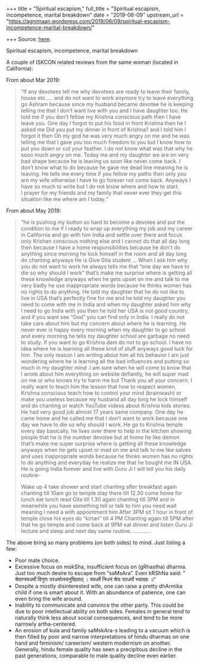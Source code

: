 +++
title = "Spiritual escapism,"
full_title = "Spiritual escapism, incompetence, marital breakdown"
date = "2019-06-09"
upstream_url = "https://agnimaan.wordpress.com/2019/06/09/spiritual-escapism-incompetence-marital-breakdown/"

+++
Source: [here](https://agnimaan.wordpress.com/2019/06/09/spiritual-escapism-incompetence-marital-breakdown/).

Spiritual escapism, incompetence, marital breakdown

A couple of ISKCON related reviews from the same woman (located in
California):

From about Mar 2019:

> “If any devotees tell me why devotees are ready to leave their family,
> house etc.…. and do not want to work anymore try to leave everything
> go Ashram because since my husband became devotee he is keeping
> telling me that I don’t want live with you and I have daughter too. He
> told me if you don’t fellow my Krishna conscious path then I have
> leave you. One day I forgot to put his food in front Krishna then he I
> asked me Did you put my dinner in front of Krishna? and I told him I
> forgot it then Oh my god he was very much angry on me and he was
> telling me that I gave you too much freedom to you but I know how to
> put you down or cut your feather. I do not know what was that why he
> sooo much angry on me. Today me and my daughter we are on very bad
> shape because he is leaving us soon like never come back. I don’t know
> what to do because he gave me dead line meaning he is leaving. He
> tells me every time if you fellow my paths then only you are my wife
> otherwise I have to go forever not come back. Anyways I have so much
> to write but I do not know where and how to start.  
> I prayer for my friends and my family that never ever they get this
> situation like me where am I today.“

From about May 2019:

> “he is pushing my button so hard to become a devotee and put the
> condition to me if I ready to wrap up everything my job and my career
> in California and go with him India and settle over there and focus
> only Krishan conscious nothing else and I cannot do that all day long
> then because I have a home responsibilities because he don’t do
> anything since morning he lock himself in the room and all day long do
> chanting anyways He is Give Gita student … When I ask him why you do
> not want to work he always tells me that “one day we have to die so
> why should I work” that’s make me surprise where is getting all these
> knowledge anyways when he gets upset on me and talk to me very badly
> he use inappropriate words because he thinks women has no rights to do
> anything. He told my daughter that he do not like to live in USA
> that’s perfectly fine for me and he told my daughter you need to come
> with me in India and when my daughter asked him why I need to go India
> with you then he told her USA is not good country, and if you want see
> “God” you can find only in India. I really do not take care about him
> but my concern about where he is learning. He never ever is happy
> every morning when my daughter to go school and every morning he tells
> my daughter school are garbage no need to study. If you want to go
> Krishna dam do not to go school. I have no idea where he is learning
> all these kind of stuff anyways good luck for him. The only reason I
> am writing about him all his behavior I am just wondering where he is
> learning all the bad influences and putting so much in my daughter
> mind .I am sure when he will come to know that I wrote about him
> everything on website defiantly, he will super mad on me or who knows
> try to harm me but Thank you all your concern, I really want to teach
> him the lesson that how to respect women. Krishna conscious teach how
> to control your mind (brainwash) or make you useless because my
> husband all day long he lock himself and do chanting or watch YouTube
> videos about Krishna kids stories. He had very good job almost 17
> years same company. One day he came home and he called me that I don’t
> want to work because one day we have to die so why should I work. He
> go to Krishna temple every day basically, he lives over there to help
> in the kitchen showing people that he is the number devotee but at
> home he like demon that’s make me super surprise where is getting all
> these knowledge anyways when he gets upset or mad on me and talk to me
> like salves and uses inappropriate words because he thinks women has
> no rights to do anything and everyday he realize me that he bought me
> IN USA. He is going India forever and live with Guru Ji I will tell
> you his daily routine-
>
> Wake up 4 take shower and start chanting after breakfast again
> chanting till 10am go to temple stay there till 12.30 come home for
> lunch eat lunch read Gita till 1.30 again chanting till 3PM and in
> meanwhile you have something tell or talk to him you need wait meaning
> I need a with appointment him After 3PM sit 1 hour in front of temple
> close his eyes do “kirtan” till 4 PM Chanting again till 5PM after
> that he go temple and come back at 9PM eat dinner and listen Guru Ji
> lecture and sleep and next day same routine…………..

The above bring so many problems (on both sides) to mind. Just listing a
few:

-   Poor mate choice.
-   Excessive focus on mokSha, insufficient focus on (gRhastha) dharma.
    Just too much desire to escape from “saMsAra”. Even kRShNa said: ”
    श्रेयान्स्वधर्मो विगुणः परधर्मात्स्वनुष्ठितात् । स्वधर्मे निधनं
    श्रेयः परधर्मो भयावहः ॥”
-   Despite a mostly disinterested wife, one can raise a pretty dhArmika
    child if one is smart about it. With an abundance of patience, one
    can even bring the wife around.
-   Inability to communicate and convince the other party. This could be
    due to poor intellectual ability on both sides. Females in general
    tend to naturally think less about social consequences, and tend to
    be more narrowly artha-centered.
-   An erosion of kula and family saMskAra-s leading to a vacuum which
    is then filled by poor and narrow interpretations of hindu dharmas
    on one hand and feminism/ careerism/ western modernism on another.
    Generally, hindu female quality has seen a precipitous decline in
    the past generations, comparable to male quality decline even
    earlier.

